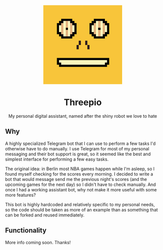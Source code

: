 <br />
<p align="center">
    <img src="./assets/threepio-logo-large.png" alt="Logo" width="256" height="256">
  </a>

  <h1 align="center">Threepio</h1>

  <p align="center">
  My personal digital assistant, named after the shiny robot we love to hate
</p>

## Why

A highly specialized Telegram bot that I can use to perform a few tasks I'd otherwise have to do manually. I use Telegram for most of my personal messaging and their bot support is great, so it seemed like the best and simplest interface for performing a few easy tasks.

The original idea: in Berlin most NBA games happen while I'm asleep, so I found myself checking for the scores every morning. I decided to write a bot that would message send me the previous night's scores (and the upcoming games for the next day) so I didn't have to check manually. And once I had a working assistant bot, why not make it more useful with some more features?



This bot is highly hardcoded and relatively specific to my personal needs, so the code should be taken as more of an example than as something that can be forked and reused immediately.

## Functionality

More info coming soon. Thanks!